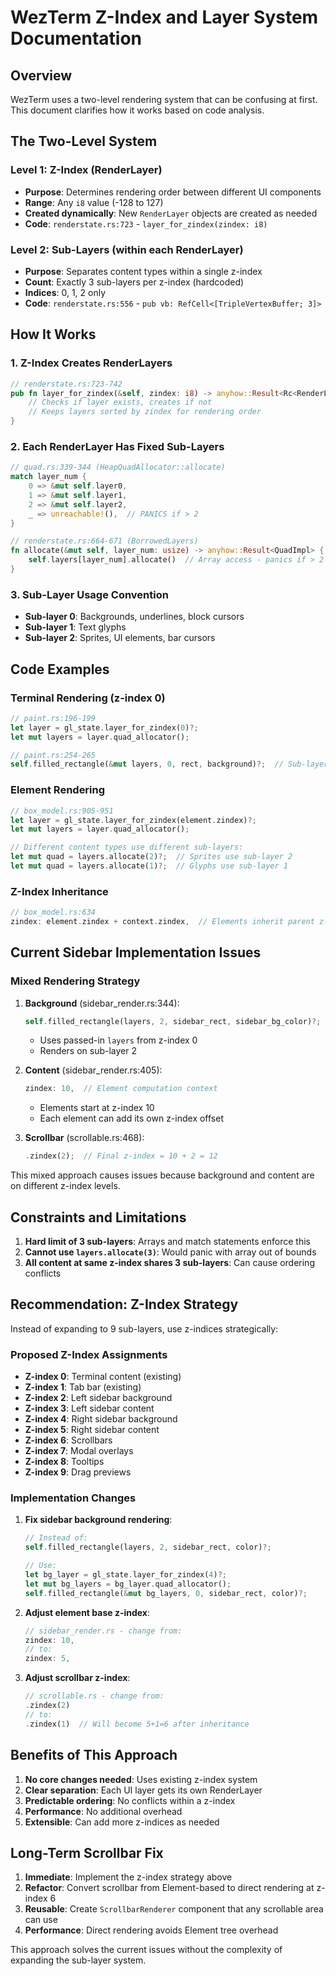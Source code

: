 # WezTerm Z-Index and Layer System Documentation

## Overview

WezTerm uses a two-level rendering system that can be confusing at first. This document clarifies how it works based on code analysis.

## The Two-Level System

### Level 1: Z-Index (RenderLayer)
- **Purpose**: Determines rendering order between different UI components
- **Range**: Any `i8` value (-128 to 127)
- **Created dynamically**: New `RenderLayer` objects are created as needed
- **Code**: `renderstate.rs:723` - `layer_for_zindex(zindex: i8)`

### Level 2: Sub-Layers (within each RenderLayer)
- **Purpose**: Separates content types within a single z-index
- **Count**: Exactly 3 sub-layers per z-index (hardcoded)
- **Indices**: 0, 1, 2 only
- **Code**: `renderstate.rs:556` - `pub vb: RefCell<[TripleVertexBuffer; 3]>`

## How It Works

### 1. Z-Index Creates RenderLayers
```rust
// renderstate.rs:723-742
pub fn layer_for_zindex(&self, zindex: i8) -> anyhow::Result<Rc<RenderLayer>> {
    // Checks if layer exists, creates if not
    // Keeps layers sorted by zindex for rendering order
}
```

### 2. Each RenderLayer Has Fixed Sub-Layers
```rust
// quad.rs:339-344 (HeapQuadAllocator::allocate)
match layer_num {
    0 => &mut self.layer0,
    1 => &mut self.layer1,
    2 => &mut self.layer2,
    _ => unreachable!(),  // PANICS if > 2
}

// renderstate.rs:664-671 (BorrowedLayers)
fn allocate(&mut self, layer_num: usize) -> anyhow::Result<QuadImpl> {
    self.layers[layer_num].allocate()  // Array access - panics if > 2
}
```

### 3. Sub-Layer Usage Convention
- **Sub-layer 0**: Backgrounds, underlines, block cursors
- **Sub-layer 1**: Text glyphs
- **Sub-layer 2**: Sprites, UI elements, bar cursors

## Code Examples

### Terminal Rendering (z-index 0)
```rust
// paint.rs:196-199
let layer = gl_state.layer_for_zindex(0)?;
let mut layers = layer.quad_allocator();

// paint.rs:254-265
self.filled_rectangle(&mut layers, 0, rect, background)?;  // Sub-layer 0 for background
```

### Element Rendering
```rust
// box_model.rs:905-951
let layer = gl_state.layer_for_zindex(element.zindex)?;
let mut layers = layer.quad_allocator();

// Different content types use different sub-layers:
let mut quad = layers.allocate(2)?;  // Sprites use sub-layer 2
let mut quad = layers.allocate(1)?;  // Glyphs use sub-layer 1
```

### Z-Index Inheritance
```rust
// box_model.rs:634
zindex: element.zindex + context.zindex,  // Elements inherit parent z-index
```

## Current Sidebar Implementation Issues

### Mixed Rendering Strategy
1. **Background** (sidebar_render.rs:344):
   ```rust
   self.filled_rectangle(layers, 2, sidebar_rect, sidebar_bg_color)?;
   ```
   - Uses passed-in `layers` from z-index 0
   - Renders on sub-layer 2

2. **Content** (sidebar_render.rs:405):
   ```rust
   zindex: 10,  // Element computation context
   ```
   - Elements start at z-index 10
   - Each element can add its own z-index offset

3. **Scrollbar** (scrollable.rs:468):
   ```rust
   .zindex(2);  // Final z-index = 10 + 2 = 12
   ```

This mixed approach causes issues because background and content are on different z-index levels.

## Constraints and Limitations

1. **Hard limit of 3 sub-layers**: Arrays and match statements enforce this
2. **Cannot use `layers.allocate(3)`**: Would panic with array out of bounds
3. **All content at same z-index shares 3 sub-layers**: Can cause ordering conflicts

## Recommendation: Z-Index Strategy

Instead of expanding to 9 sub-layers, use z-indices strategically:

### Proposed Z-Index Assignments
- **Z-index 0**: Terminal content (existing)
- **Z-index 1**: Tab bar (existing)
- **Z-index 2**: Left sidebar background
- **Z-index 3**: Left sidebar content
- **Z-index 4**: Right sidebar background
- **Z-index 5**: Right sidebar content
- **Z-index 6**: Scrollbars
- **Z-index 7**: Modal overlays
- **Z-index 8**: Tooltips
- **Z-index 9**: Drag previews

### Implementation Changes

1. **Fix sidebar background rendering**:
   ```rust
   // Instead of:
   self.filled_rectangle(layers, 2, sidebar_rect, color)?;
   
   // Use:
   let bg_layer = gl_state.layer_for_zindex(4)?;
   let mut bg_layers = bg_layer.quad_allocator();
   self.filled_rectangle(&mut bg_layers, 0, sidebar_rect, color)?;
   ```

2. **Adjust element base z-index**:
   ```rust
   // sidebar_render.rs - change from:
   zindex: 10,
   // to:
   zindex: 5,
   ```

3. **Adjust scrollbar z-index**:
   ```rust
   // scrollable.rs - change from:
   .zindex(2)
   // to:
   .zindex(1)  // Will become 5+1=6 after inheritance
   ```

## Benefits of This Approach

1. **No core changes needed**: Uses existing z-index system
2. **Clear separation**: Each UI layer gets its own RenderLayer
3. **Predictable ordering**: No conflicts within a z-index
4. **Performance**: No additional overhead
5. **Extensible**: Can add more z-indices as needed

## Long-Term Scrollbar Fix

1. **Immediate**: Implement the z-index strategy above
2. **Refactor**: Convert scrollbar from Element-based to direct rendering at z-index 6
3. **Reusable**: Create `ScrollbarRenderer` component that any scrollable area can use
4. **Performance**: Direct rendering avoids Element tree overhead

This approach solves the current issues without the complexity of expanding the sub-layer system.